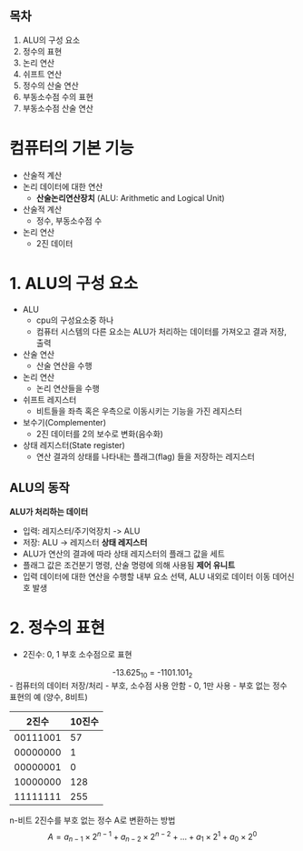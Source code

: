 ## 목차
1. ALU의 구성 요소
2. 정수의 표현
3. 논리 연산
4. 쉬프트 연산
5. 정수의 산술 연산
6. 부동소수점 수의 표현
7. 부동소수점 산술 연산
# 컴퓨터의 기본 기능
- 산술적 계산
- 논리 데이터에 대한 연산
	- **산술논리연산장치** (ALU: Arithmetic and Logical Unit)
- 산술적 계산
	- 정수, 부동소수점 수
- 논리 연산
	- 2진 데이터
# 1. ALU의 구성 요소
- ALU
	- cpu의 구성요소중 하나
	- 컴퓨터 시스템의 다른 요소는 ALU가 처리하는 데이터를 가져오고 결과 저장, 출력
- 산술 연산
	- 산술 연산을 수행
- 논리 연산
	- 논리 연산들을 수행
- 쉬프트 레지스터
	- 비트들을 좌측 혹은 우측으로 이동시키는 기능을 가진 레지스터
- 보수기(Complementer)
	- 2진 데이터를 2의 보수로 변화(음수화)
- 상태 레지스터(State register)
	- 연산 결과의 상태를 나타내는 플래그(flag) 들을 저장하는 레지스터
## ALU의 동작
**ALU가 처리하는 데이터**
- 입력: 레지스터/주기억장치 -> ALU
- 저장: ALU -> 레지스터
**상태 레지스터**
- ALU가 연산의 결과에 따라 상태 레지스터의 플래그 값을 세트
- 플래그 값은 조건분기 명령, 산술 명령에 의해 사용됨
**제어 유니트**
- 입력 데이터에 대한 연산을 수행할 내부 요소 선택, ALU 내외로 데이터 이동 데어신호 발생
# 2. 정수의 표현
- 2진수: 0, 1 부호 소수점으로 표현
<center>-13.625<sub>10</sub> = -1101.101<sub>2</sub></center>
- 컴퓨터의 데이터 저장/처리
	- 부호, 소수점 사용 안함
	- 0, 1만 사용
- 부호 없는 정수 표현의 예 (양수, 8비트)

| 2진수      | 10진수 |
| -------- | ---- |
| 00111001 | 57   |
| 00000000 | 1    |
| 00000001 | 0    |
| 10000000 | 128  |
| 11111111 | 255  |
n-비트 2진수를 부호 없는 정수 A로 변환하는 방법
$$
A=a_{n-1}\times2^{n-1}+a_{n-2}\times2^{n-2}+...+a_1\times 2^1+a_0\times2^0
$$